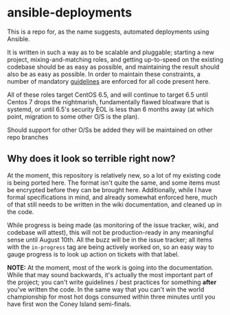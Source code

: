 # ansible-deployments

This is a repo for, as the name suggests, automated deployments using Ansible.

It is written in such a way as to be scalable and pluggable; starting a new project, mixing-and-matching roles, and getting up-to-speed on the existing codebase should be as easy as possible, and maintaining the result should also be as easy as possible. In order to maintain these constraints, a number of mandatory [guidelines][] are enforced for all code present here.

All of these roles target CentOS 6.5, and will continue to target 6.5 until Centos 7 drops the nightmarish, fundamentally flawed bloatware that is systemd, or until 6.5's security EOL is less than 6 months away (at which point, migration to some other O/S is the plan).

Should support for other O/Ss be added they will be maintained on other repo branches

## Why does it look so terrible right now?

At the moment, this repository is relatively new, so a lot of my existing code is being ported here. The format isn't quite the same, and some items must be encrypted before they can be brought here. Additionally, while I have formal specifications in mind, and already somewhat enforced here, much of that still needs to be written in the wiki documentation, and cleaned up in the code.

While progress is being made (as monitoring of the issue tracker, wiki, and codebase will attest), this will not be production-ready in any meaningful sense until August 10th. All the buzz will be in the issue tracker; all items with the `in-progress` tag are being actively worked on, so an easy way to gauge progress is to look up action on tickets with that label.

**NOTE:** At the moment, most of the work is going into the documentation. While that may sound backwards, it's actually the most important part of the project; you can't write guidelines / best practices for something **after** you've written the code. In the same way that you can't win the world championship for most hot dogs consumed within three minutes until you have first won the Coney Island semi-finals.

[guidelines]: https://github.com/adeck/ansible-deployments/wiki/guidelines

